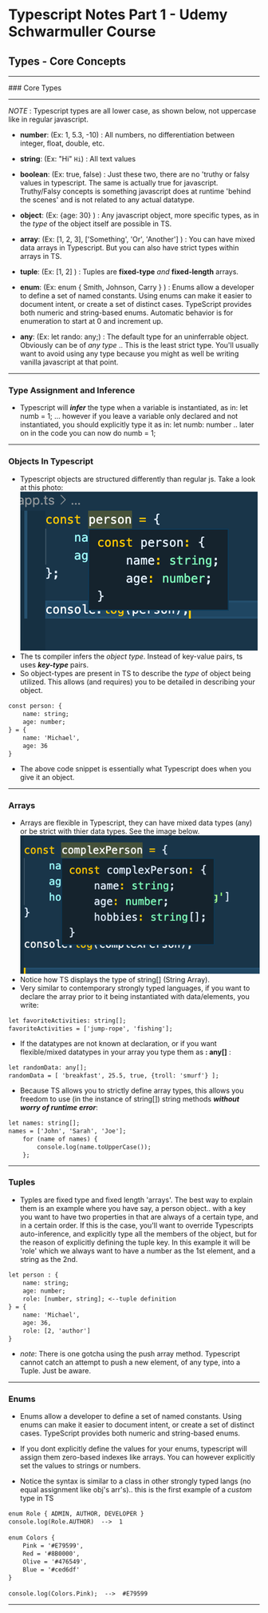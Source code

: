 # Typescript Notes Part 1 - Udemy Schwarmuller Course

## Types - Core Concepts

<hr/>
### Core Types

<hr/>

_NOTE_ : Typescript types are all lower case, as shown below, not uppercase like in regular javascript.

- **number**: (Ex: 1, 5.3, -10) : All numbers, no differentiation between integer, float, double, etc.

- **string**: (Ex: "Hi" `Hi`) : All text values

- **boolean**: (Ex: true, false) : Just these two, there are no 'truthy or falsy values in typescript. The same is actually true for javascript. Truthy/Falsy concepts is something javascript does at runtime 'behind the scenes' and is not related to any actual datatype.

- **object**: (Ex: {age: 30} ) : Any javascript object, more specific types, as in the _type_ of the object itself are possible in TS.

- **array**: (Ex: [1, 2, 3], ['Something', 'Or', 'Another'] ) : You can have mixed data arrays in Typescript. But you can also have strict types within arrays in TS.

- **tuple**: (Ex: [1, 2] ) : Tuples are **fixed-type** _and_ **fixed-length** arrays.

- **enum**: (Ex: enum { Smith, Johnson, Carry } ) : Enums allow a developer to define a set of named constants. Using enums can make it easier to document intent, or create a set of distinct cases. TypeScript provides both numeric and string-based enums. Automatic behavior is for enumeration to start at 0 and increment up.

- **any**: (Ex: let rando: any;) : The default type for an uninferrable object. Obviously can be of _any type_ .. This is the least strict type. You'll usually want to avoid using any type because you might as well be writing vanilla javascript at that point.

<hr/>

### Type Assignment and Inference

- Typescript will **_infer_** the type when a variable is instantiated, as in: let numb = 1; ... however if you leave a variable only declared and not instantiated, you should explicitly type it as in: let numb: number .. later on in the code you can now do numb = 1;

<hr/>

### Objects In Typescript

- Typescript objects are structured differently than regular js. Take a look at this photo: ![TS_Object](./ts_object.png)
- The ts compiler infers the _object type_. Instead of key-value pairs, ts uses **_key-type_** pairs.
- So object-types are present in TS to describe the _type_ of object being utilized. This allows (and requires) you to be detailed in describing your object.

```
const person: {
    name: string;
    age: number;
} = {
    name: 'Michael',
    age: 36
}
```

- The above code snippet is essentially what Typescript does when you give it an object.

<hr/>

### Arrays

- Arrays are flexible in Typescript, they can have mixed data types (any) or be strict with thier data types. See the image below.
  ![TS_Array](./array_ts.png)
- Notice how TS displays the type of string[] (String Array).
- Very similar to contemporary strongly typed languages, if you want to declare the array prior to it being instantiated with data/elements, you write:

```
let favoriteActivities: string[];
favoriteActivities = ['jump-rope', 'fishing'];
```

- If the datatypes are not known at declaration, or if you want flexible/mixed datatypes in your array you type them as **: any[]** :

```
let randomData: any[];
randomData = [ 'breakfast', 25.5, true, {troll: 'smurf'} ];
```

- Because TS allows you to strictly define array types, this allows you freedom to use (in the instance of string[]) string methods **_without worry of runtime error_**:

```
let names: string[];
names = ['John', 'Sarah', 'Joe'];
    for (name of names) {
        console.log(name.toUpperCase());
    };
```

<hr/>

### Tuples

- Typles are fixed type and fixed length 'arrays'. The best way to explain them is an example where you have say, a person object.. with a key you want to have two properties in that are always of a certain type, and in a certain order. If this is the case, you'll want to override Typescripts auto-inference, and explicitly type all the members of the object, but for the reason of explicitly defining the tuple key. In this example it will be 'role' which we always want to have a number as the 1st element, and a string as the 2nd.

```
let person : {
    name: string;
    age: number;
    role: [number, string]; <--tuple definition
} = {
    name: 'Michael',
    age: 36,
    role: [2, 'author']
}
```

- _note_: There is one gotcha using the push array method. Typescript cannot catch an attempt to push a new element, of any type, into a Tuple. Just be aware.

<hr/>

### Enums

- Enums allow a developer to define a set of named constants. Using enums can make it easier to document intent, or create a set of distinct cases. TypeScript provides both numeric and string-based enums.

- If you dont explicitly define the values for your enums, typescript will assign them zero-based indexes like arrays. You can however explicitly set the values to strings or numbers.

- Notice the syntax is similar to a class in other strongly typed langs (no equal assignment like obj's arr's).. this is the first example of a _custom_ type in TS

```
enum Role { ADMIN, AUTHOR, DEVELOPER }
console.log(Role.AUTHOR)  -->  1

enum Colors {
    Pink = '#E79599',
    Red = '#8B0000',
    Olive = '#476549',
    Blue = '#ced6df'
}

console.log(Colors.Pink);  -->  #E79599
```

<hr/>
